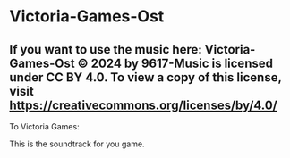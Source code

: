 # Victoria-Games-Ost

If you want to use the music here: Victoria-Games-Ost © 2024 by 9617-Music is licensed under CC BY 4.0. To view a copy of this license, visit https://creativecommons.org/licenses/by/4.0/
---------------------------------
To Victoria Games:

This is the soundtrack for you game.
